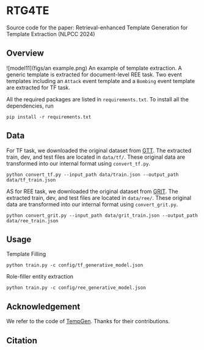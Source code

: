 # RTG4TE
Source code for the paper: Retrieval-enhanced Template Generation for Template Extraction (NLPCC 2024)

## Overview

![model11](figs/an example.png)
An example of template extraction. A generic template is extracted for document-level REE task. Two event templates including an `Attack` event template and a `Bombing` event template are extracted for TF task.

All the required packages are listed in `requirements.txt`. To install all the dependencies, run

```
pip install -r requirements.txt
```


## Data
For TF task, we downloaded the original dataset from [GTT](https://github.com/xinyadu/gtt). The extracted train, dev, and test files are located in `data/tf/`. 
These original data are transformed into our internal format using `convert_tf.py`.
```
python convert_tf.py --input_path data/train.json --output_path data/tf_train.json
```

AS for REE task, we downloaded the original dataset from [GRIT](https://github.com/xinyadu/grit_doc_event_entity/). The extracted train, dev, and test files are located in `data/ree/`. 
These original data are transformed into our internal format using `convert_grit.py`.

```
python convert_grit.py --input_path data/grit_train.json --output_path data/ree_train.json
```

## Usage
Template Filling
```
python train.py -c config/tf_generative_model.json
```

Role-filler entity extraction
```
python train.py -c config/ree_generative_model.json
```

## Acknowledgement

We refer to the code of [TempGen](https://github.com/PlusLabNLP/TempGen). Thanks for their contributions.
## Citation


